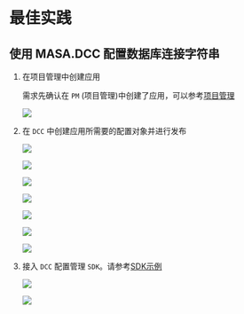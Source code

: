 # 最佳实践

## 使用 MASA.DCC 配置数据库连接字符串

1. 在项目管理中创建应用

   需求先确认在 `PM` (项目管理)中创建了应用，可以参考[项目管理](stack/pm/get-started)

   ![](https://cdn.masastack.com/stack/doc/dcc/rc1/pm.png)


2. 在 `DCC` 中创建应用所需要的配置对象并进行发布

   ![](https://cdn.masastack.com/stack/doc/dcc/rc1/config.png)
	   										 
   ![](https://cdn.masastack.com/stack/doc/dcc/rc1/config_insert.png)
	   										 
   ![](https://cdn.masastack.com/stack/doc/dcc/rc1/config_input.png)
	   										 
   ![](https://cdn.masastack.com/stack/doc/dcc/rc1/config_edit.png)
	   										 
   ![](https://cdn.masastack.com/stack/doc/dcc/rc1/config_edit_input.png)
	   										 
   ![](https://cdn.masastack.com/stack/doc/dcc/rc1/release_config.png)
	   										 
   ![](https://cdn.masastack.com/stack/doc/dcc/rc1/release_config_input.png)
	   										 

3. 接入 `DCC` 配置管理 `SDK`。请参考[SDK示例](stack/dcc/sdk-instance)

   ![](https://cdn.masastack.com/stack/doc/dcc/rc1/sdk_instance_1.png)

   ![](https://cdn.masastack.com/stack/doc/dcc/rc1/sdk_instance_2.png)